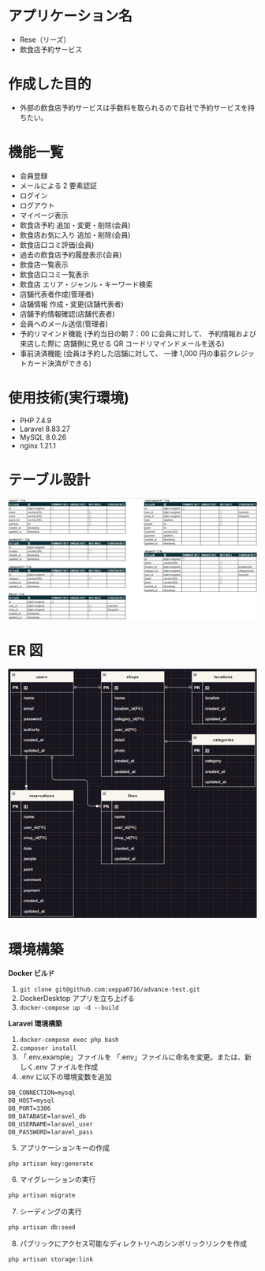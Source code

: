 # アプリケーション名

- Rese（リーズ）
- 飲食店予約サービス

# 作成した目的

- 外部の飲食店予約サービスは手数料を取られるので自社で予約サービスを持ちたい。

# 機能一覧

- 会員登録
- メールによる 2 要素認証
- ログイン
- ログアウト
- マイページ表示
- 飲食店予約 追加・変更・削除(会員)
- 飲食店お気に入り 追加・削除(会員)
- 飲食店口コミ評価(会員)
- 過去の飲食店予約履歴表示(会員)
- 飲食店一覧表示
- 飲食店口コミ一覧表示
- 飲食店 エリア・ジャンル・キーワード検索
- 店舗代表者作成(管理者)
- 店舗情報 作成・変更(店舗代表者)
- 店舗予約情報確認(店舗代表者)
- 会員へのメール送信(管理者)
- 予約リマインド機能
  (予約当日の朝 7：00 に会員に対して、
  予約情報および来店した際に
  店舗側に見せる QR コードリマインドメールを送る)
- 事前決済機能
  (会員は予約した店舗に対して、
  一律 1,000 円の事前クレジットカード決済ができる)

# 使用技術(実行環境)

- PHP 7.4.9
- Laravel 8.83.27
- MySQL 8.0.26
- nginx 1.21.1

# テーブル設計

![alt text](image-1.png)

# ER 図

![alt text](image.png)

# 環境構築

**Docker ビルド**

1. `git clone git@github.com:ueppa0716/advance-test.git`
2. DockerDesktop アプリを立ち上げる
3. `docker-compose up -d --build`

**Laravel 環境構築**

1. `docker-compose exec php bash`
2. `composer install`
3. 「.env.example」ファイルを 「.env」ファイルに命名を変更。または、新しく.env ファイルを作成
4. .env に以下の環境変数を追加

```text
DB_CONNECTION=mysql
DB_HOST=mysql
DB_PORT=3306
DB_DATABASE=laravel_db
DB_USERNAME=laravel_user
DB_PASSWORD=laravel_pass
```

5. アプリケーションキーの作成

```bash
php artisan key:generate
```

6. マイグレーションの実行

```bash
php artisan migrate
```

7. シーディングの実行

```bash
php artisan db:seed
```

8. パブリックにアクセス可能なディレクトリへのシンボリックリンクを作成

```bash
php artisan storage:link
```
